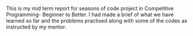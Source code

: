 This is my mid term report for seasons of code project in Competitive Programming- Beginner to Better.
I had made a brief of what we have learned so far and the problems practised along with some of the codes as instructed by my mentor.
